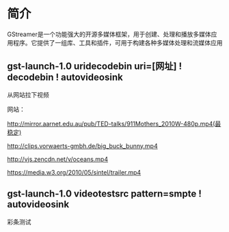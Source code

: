 # 简介
GStreamer是一个功能强大的开源多媒体框架，用于创建、处理和播放多媒体应用程序。它提供了一组库、工具和插件，可用于构建各种多媒体处理和流媒体应用

gst-launch-1.0 uridecodebin uri=[网址] ! decodebin ! autovideosink
------------------------------------------------------------------
从网站拉下视频

网站：

http://mirror.aarnet.edu.au/pub/TED-talks/911Mothers_2010W-480p.mp4(最稳定)

http://clips.vorwaerts-gmbh.de/big_buck_bunny.mp4

http://vjs.zencdn.net/v/oceans.mp4

https://media.w3.org/2010/05/sintel/trailer.mp4

gst-launch-1.0 videotestsrc pattern=smpte ! autovideosink
-----------------------------------------
彩条测试

